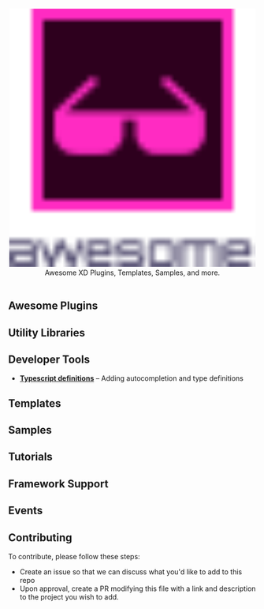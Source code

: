 <p align="center"> 
  <img src="xdawesome.svg" width="500">
  <br />
  Awesome XD Plugins, Templates, Samples, and more. 
  <br /> <br />
</p>

## Awesome Plugins

## Utility Libraries

## Developer Tools
- [**Typescript definitions**](https://github.com/AdobeXD/typings) – Adding autocompletion and type definitions

## Templates

## Samples

## Tutorials

## Framework Support

## Events

## Contributing

To contribute, please follow these steps:

* Create an issue so that we can discuss what you'd like to add to this repo
* Upon approval, create a PR modifying this file with a link and description to the project you wish to add.


